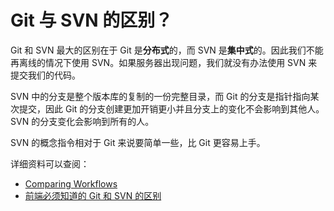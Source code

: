 # Git 与 SVN 的区别？

Git 和 SVN 最大的区别在于 Git 是**分布式**的，而 SVN 是**集中式**的。因此我们不能再离线的情况下使用 SVN。如果服务器出现问题，我们就没有办法使用 SVN 来提交我们的代码。

SVN 中的分支是整个版本库的复制的一份完整目录，而 Git 的分支是指针指向某次提交，因此 Git 的分支创建更加开销更小并且分支上的变化不会影响到其他人。SVN 的分支变化会影响到所有的人。

SVN 的概念指令相对于 Git 来说要简单一些，比 Git 更容易上手。

详细资料可以查阅：

- [Comparing Workflows](https://www.atlassian.com/git/tutorials/comparing-workflows)
- [前端必须知道的 Git 和 SVN 的区别](https://juejin.cn/post/6960836262894764039)
